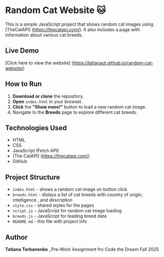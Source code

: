 # Random Cat Website 🐱

This is a simple JavaScript project that shows random cat images using [TheCatAPI] (https://thecatapi.com/).
It also includes a page with information about various cat breeds.

## Live Demo

[Click here to view the website] (https://tatianaut.github.io/random-cat-website/)

## How to Run

1. **Download or clone** the repository.
2. **Open** `index.html` in your browser.
3. **Click** the **"Show more!"** button to load a new random cat image.
4. Navigate to the **Breeds** page to explore different cat breeds.

## Technologies Used

- HTML
- CSS
- JavaScript (Fetch API)
- [The CatAPI] (https://thecatapi.com/)
- GitHub

## Project Structure

- `index.html` - shows a random cat image on button click
- `breeds.html` - dislays a list of cat breeds with country of origin, intelligence , and description
- `style.css` - shared styles for the pages
- `script.js` - JavaScript for random cat image loading
- `breeds.js` - JavaScript for loading breed data
- `README.md` - this file with project info

## Author

**Tatiana Torbanenko** 
_Pre-Work Assignment fro Code the Dream
Fall 2025